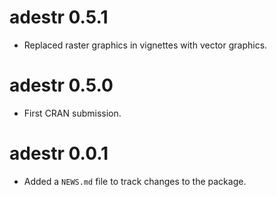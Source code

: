 # adestr 0.5.1

* Replaced raster graphics in vignettes with vector graphics.

# adestr 0.5.0

* First CRAN submission.

# adestr 0.0.1

* Added a `NEWS.md` file to track changes to the package.
